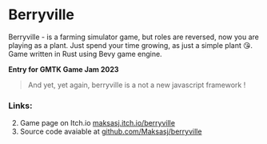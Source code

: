 # Berryville

Berryville - is a farming simulator game, but roles are reversed, now you are playing as a plant. Just spend your time growing, as just a simple plant 😘. Game written in Rust using Bevy game engine.

**Entry for GMTK Game Jam 2023**

> And yet, yet again, berryville is a not a new javascript framework !

### Links:
2. Game page on Itch.io [maksasj.itch.io/berryville](https://maksasj.itch.io/berryville) <br>
3. Source code avaiable at [github.com/Maksasj/berryville](https://github.com/Maksasj/berryville)